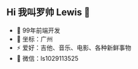 
<!--
**luoshuai990529/luoshuai990529** is a ✨ _special_ ✨ repository because its `README.md` (this file) appears on your GitHub profile.

Here are some ideas to get you started:

- 🔭 I’m currently working on ...
- 🌱 I’m currently learning ...
- 👯 I’m looking to collaborate on ...
- 🤔 I’m looking for help with ...
- 💬 Ask me about ...
- 📫 How to reach me: ...
- 😄 Pronouns: ...
- ⚡ Fun fact: ...
-->
## Hi 我叫罗帅 Lewis 👋

- 🐧 99年前端开发 
- 🌱 坐标：广州
- ⚡ 爱好：吉他、音乐、电影、各种新鲜事物
- 💬 微信：ls1029113525
